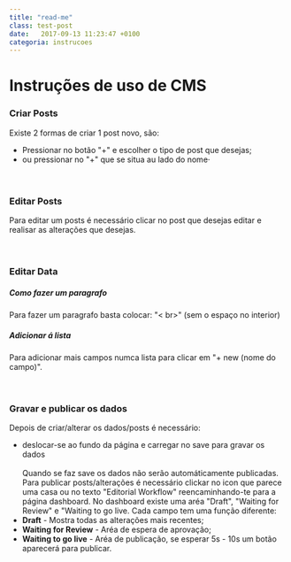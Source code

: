 ```yaml
---
title: "read-me"
class: test-post
date:   2017-09-13 11:23:47 +0100
categoria: instrucoes
---
```


# Instruções de uso de CMS
### Criar Posts
Existe 2 formas de criar 1 post novo, são:
+ Pressionar no botão "+" e escolher o tipo de post que desejas;
+ ou pressionar no "+" que se situa au lado do nome·
<br><br><br>
### Editar Posts
Para editar um posts é necessário clicar no post que desejas editar e realisar as alterações que desejas.
<br><br><br>
### Editar Data
##### Como fazer um paragrafo
Para fazer um paragrafo basta colocar: "< br>" (sem o espaço no interior)
##### Adicionar á lista
Para adicionar mais campos numca lista para clicar em "+ new (nome do campo)".
<br><br><br>
### Gravar e publicar os dados
Depois de criar/alterar os dados/posts é necessário:
+ deslocar-se ao fundo da página e carregar no save para gravar os dados<br>
<br>Quando se faz save os dados não serão automáticamente publicadas. Para publicar posts/alterações é necessário clickar no icon que parece uma casa ou no texto "Editorial Workflow" reencaminhando-te para a página dashboard.
No dashboard existe uma aréa "Draft", "Waiting for Review" e "Waiting to go live. Cada campo tem uma função diferente:
+ **Draft** - Mostra todas as alterações mais recentes;
+ **Waiting for Review** - Aréa de espera de aprovação;
+ **Waiting to go live** - Aréa de publicação, se esperar 5s - 10s um botão aparecerá para publicar.

